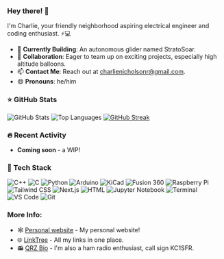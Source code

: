 ### Hey there! 👋

I'm Charlie, your friendly neighborhood aspiring electrical engineer and coding enthusiast. ⚡💻

- 🔭 **Currently Building**: An autonomous glider named StratoSoar.
- 👯 **Collaboration**: Eager to team up on exciting projects, especially high altitude balloons.
- 📫 **Contact Me**: Reach out at charlienicholsonr@gmail.com.
- 😄 **Pronouns**: he/him

### ⭐ GitHub Stats
![GitHub Stats](https://github-readme-stats.vercel.app/api?username=crnicholson&show_icons=true&theme=tokyonight)
![Top Languages](https://github-readme-stats.vercel.app/api/top-langs/?username=crnicholson&layout=donut&theme=tokyonight)
[![GitHub Streak](https://streak-stats.demolab.com?user=crnicholson&theme=tokyonight)](https://git.io/streak-stats)

### 🔥 Recent Activity
- **Coming soon** - a WIP!

### 🚀 Tech Stack
![C++](https://img.shields.io/badge/-C++-00599C?style=flat-square&logo=cplusplus&logoColor=white)
![C](https://img.shields.io/badge/-C-A8B9CC?style=flat-square&logo=c&logoColor=white)
![Python](https://img.shields.io/badge/-Python-3776AB?style=flat-square&logo=python&logoColor=white)
![Arduino](https://img.shields.io/badge/-Arduino-00979D?style=flat-square&logo=arduino&logoColor=white)
![KiCad](https://img.shields.io/badge/-KiCad-314CB0?style=flat-square&logo=kicad&logoColor=white)
![Fusion 360](https://img.shields.io/badge/-Fusion%20360-FFAB00?style=flat-square&logo=autodesk&logoColor=white)
![Raspberry Pi](https://img.shields.io/badge/-Raspberry%20Pi-A22846?style=flat-square&logo=raspberrypi&logoColor=white)
![Tailwind CSS](https://img.shields.io/badge/-Tailwind%20CSS-38B2AC?style=flat-square&logo=tailwind-css&logoColor=white)
![Next.js](https://img.shields.io/badge/-Next.js-000000?style=flat-square&logo=next-dot-js&logoColor=white)
![HTML](https://img.shields.io/badge/-HTML-E34F26?style=flat-square&logo=html5&logoColor=white)
![Jupyter Notebook](https://img.shields.io/badge/-Jupyter%20Notebook-F37626?style=flat-square&logo=jupyter&logoColor=white)
![Terminal](https://img.shields.io/badge/-Terminal-4D4D4D?style=flat-square&logo=gnome-terminal&logoColor=white)
![VS Code](https://img.shields.io/badge/-VS%20Code-007ACC?style=flat-square&logo=visual-studio-code&logoColor=white)
![Git](https://img.shields.io/badge/-Git-F05032?style=flat-square&logo=git&logoColor=white)

### More Info:
- 🕸️ [Personal website](https://cnicholson.vercel.app/) - My personal website!
- 🌐 [LinkTree](https://linktr.ee/charlienicholson) - All my links in one place.
- 📻 [QRZ Bio](https://www.qrz.com/db/KC1SFR) - I'm also a ham radio enthusiast, call sign KC1SFR.

